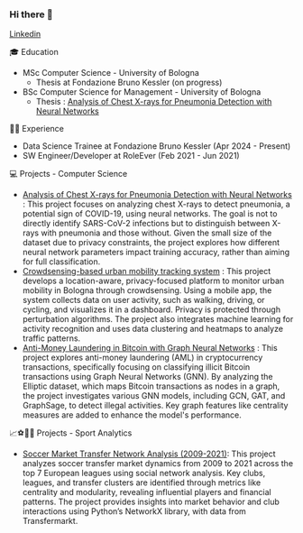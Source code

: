 ### Hi there 👋
[Linkedin](https://www.linkedin.com/in/accornero-andrea/)

🎓 Education
* MSc Computer Science - University of Bologna
  * Thesis at Fondazione Bruno Kessler (on progress)
* BSc Computer Science for Management - University of Bologna
  * Thesis : [Analysis of Chest X-rays for Pneumonia Detection with Neural Networks](https://github.com/AndreaAccornero/RNN_Covid19XRay)


👨‍💻 Experience
* Data Science Trainee at Fondazione Bruno Kessler (Apr 2024 -  Present)
* SW Engineer/Developer at RoleEver (Feb 2021 - Jun 2021)

💻 Projects - Computer Science
* [Analysis of Chest X-rays for Pneumonia Detection with Neural Networks](https://github.com/AndreaAccornero/RNN_Covid19XRay) : This project focuses on analyzing chest X-rays to detect pneumonia, a potential sign of COVID-19, using neural networks. The goal is not to directly identify SARS-CoV-2 infections but to distinguish between X-rays with pneumonia and those without. Given the small size of the dataset due to privacy constraints, the project explores how different neural network parameters impact training accuracy, rather than aiming for full classification.
* [Crowdsensing-based urban mobility tracking system](https://github.com/samuele-lolli/MobilityTrackingSystem) : This project develops a location-aware, privacy-focused platform to monitor urban mobility in Bologna through crowdsensing. Using a mobile app, the system collects data on user activity, such as walking, driving, or cycling, and visualizes it in a dashboard. Privacy is protected through perturbation algorithms. The project also integrates machine learning for activity recognition and uses data clustering and heatmaps to analyze traffic patterns.
* [Anti-Money Laundering in Bitcoin with Graph Neural Networks](https://github.com/AndreaAccornero/BlockChainProject) : This project explores anti-money laundering (AML) in cryptocurrency transactions, specifically focusing on classifying illicit Bitcoin transactions using Graph Neural Networks (GNN). By analyzing the Elliptic dataset, which maps Bitcoin transactions as nodes in a graph, the project investigates various GNN models, including GCN, GAT, and GraphSage, to detect illegal activities. Key graph features like centrality measures are added to enhance the model's performance.

📈⚽️🏐🏀 Projects - Sport Analytics
* [Soccer Market Transfer Network Analysis (2009-2021)](https://github.com/AleTouch98/SNA_Project): This project analyzes soccer transfer market dynamics from 2009 to 2021 across the top 7 European leagues using social network analysis. Key clubs, leagues, and transfer clusters are identified through metrics like centrality and modularity, revealing influential players and financial patterns. The project provides insights into market behavior and club interactions using Python’s NetworkX library, with data from Transfermarkt.
